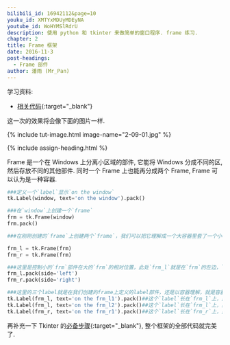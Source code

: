 ```yaml
---
bilibili_id: 16942112&page=10
youku_id: XMTYxMDUyMDEyNA
youtube_id: WoHYMSlRdrU
description: 使用 python 和 tkinter 来做简单的窗口程序. frame 练习.
chapter: 2
title: Frame 框架
date: 2016-11-3
post-headings:
  - Frame 部件
author: 潘雨 (Mr_Pan)
---
```


学习资料:
  * [相关代码](https://github.com/unitytutorial/tutorials/blob/master/tkinterTUT/tk10_frame.py){:target="_blank"}


这一次的效果将会像下面的图片一样.

{% include tut-image.html image-name="2-09-01.jpg" %}





{% include assign-heading.html %}

Frame 是一个在 Windows 上分离小区域的部件, 它能将 Windows 分成不同的区,然后存放不同的其他部件.
同时一个 Frame 上也能再分成两个 Frame, Frame 可以认为是一种容器.


```python
###定义一个`label`显示`on the window`
tk.Label(window, text='on the window').pack()

###在`window`上创建一个`frame`
frm = tk.Frame(window)
frm.pack()

###在刚刚创建的`frame`上创建两个`frame`，我们可以把它理解成一个大容器里套了一个小容器，即`frm`上有两个`frame` ，`frm_l`和`frm_r`

frm_l = tk.Frame(frm)
frm_r = tk.Frame(frm)

###这里是控制小的`frm`部件在大的`frm`的相对位置，此处`frm_l`就是在`frm`的左边，`frm_r`在`frm`的右边
frm_l.pack(side='left')
frm_r.pack(side='right')

###这里的三个label就是在我们创建的frame上定义的label部件，还是以容器理解，就是容器上贴了标签，来指明这个是什么，解释这个容器。
tk.Label(frm_l, text='on the frm_l1').pack()##这个`label`长在`frm_l`上，显示为`on the frm_l1`
tk.Label(frm_l, text='on the frm_l2').pack()##这个`label`长在`frm_l`上，显示为`on the frm_l2`
tk.Label(frm_r, text='on the frm_r1').pack()##这个`label`长在`frm_r`上，显示为`on the frm_r1`
```

再补充一下 Tkinter 的[必备步骤](https://github.com/unitytutorial/tutorials/blob/master/tkinterTUT/tk10_frame.py){:target="_blank"},
整个框架的全部代码就完美了.

